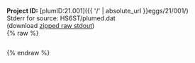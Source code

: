 **Project ID:** [plumID:21.001]({{ '/' | absolute_url }}eggs/21/001/)  
Stderr for source:  HS6ST/plumed.dat   
(download [zipped raw stdout](plumed.dat.plumed.stdout.txt.zip))  
{% raw %}
<pre>
</pre>
{% endraw %}
